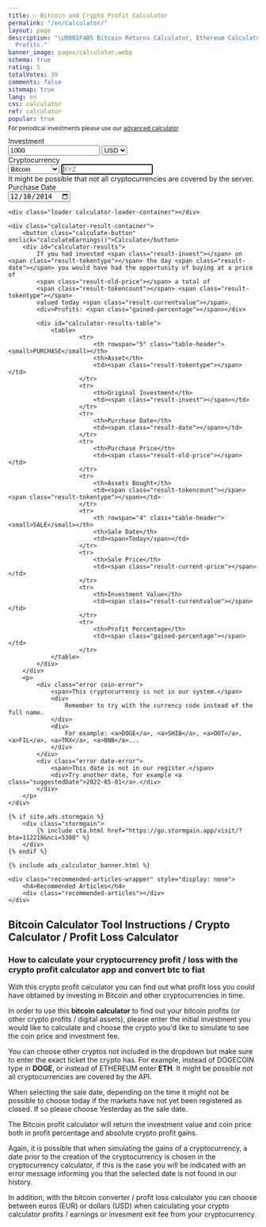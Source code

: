 ```yaml
---
title: ▷ Bitcoin and Crypto Profit Calculator
permalink: "/en/calculator/"
layout: page
description: "\U0001F4B5 Bitcoin Returns Calculator, Ethereum Calculator. Crypto Investment
  Profits."
banner_image: pages/calculator.webp
schema: true
rating: 5
totalVotes: 39
comments: false
sitemap: true
lang: en
css: calculator
ref: calculator
popular: true
---
```


<div style="margin-bottom: 10px">
    <div style="margin-top:-25px">
        <small>For periodical investments please use our <a href="/investment">advanced calculator</a>.</small>
    </div>
</div>
<div class="calculator-block">
    <div class="calculator-form-row">
        <div class="calculator-col-start">
            <label for="invest-quantity">Investment</label>
        </div>
        <div class="calculator-col-end">
            <input id="invest-quantity" type="number" value="1000" class="data-hj-allow">
            <select id="invest-fiat">
                <option>USD</option>
                <option>EUR</option>
            </select>
        </div>
    </div>
    <div class="calculator-form-row">
        <div class="calculator-col-start">
            <label for="invest-currency">Cryptocurrency</label>
        </div>
        <div class="calculator-col-end">
			<select id="invest-currency" onchange="updateInputMinDate()">
				<option value="BTC"  min="2010-07-18">Bitcoin</option>
				<option value="ETH"  min="2015-08-08">Ethereum</option>
				<option value="LTC"  min="2013-09-15">Litecoin</option>
                <option value="MIOTA"  min="2017-06-14">IOTA</option>
				<option value="XMR"  min="2015-01-27">Monero</option>
				<option value="ADA" min="2017-10-02">Cardano</option>
				<option value="XRP"  min="2015-01-30">Ripple</option>
				<option class="editable">Other asset...</option>
			</select>
            <input width="150" class="calculator-othercoins data-hj-allow" autofocus placeholder="XYZ" />
        </div>
    </div>
    <div class="calculator-othercoins"><span>It might be possible that not all cryptocurrencies are covered by the server.</span></div>
    <div class="calculator-form-row">
        <div class="calculator-col-start">
            <label for="invest-date">Purchase Date</label>
        </div>
        <div class="calculator-col-end">
            <input id="invest-date" type="date" value="2014-12-10" min="2010-07-18" class="data-hj-allow">
        </div>
    </div>

    <div class="loader calculator-loader-container"></div>
    
    <div class="calculator-result-container">
        <button class="calculate-button" onclick="calculateEarnings()">Calculate</button>
        <div id="calculator-results">
            If you had invested <span class="result-invest"></span> on <span class="result-tokentype"></span> the day <span class="result-date"></span> you would have had the opportunity of buying at a price of 
            <span class="result-old-price"></span> a total of
            <span class="result-tokencount"></span> <span class="result-tokentype"></span>
            valued today <span class="result-currentvalue"></span>.
            <div>Profits: <span class="gained-percentage"></span></div>

            <div id="calculator-results-table">
                <table>
                        <tr>
                            <th rowspan="5" class="table-header"><small>PURCHASE</small></th>
                            <th>Asset</th>
                            <td><span class="result-tokentype"></span></td>
                        </tr>
                        <tr>
                            <th>Original Investment</th>
                            <td><span class="result-invest"></span></td>
                        </tr>
                        <tr>
                            <th>Purchase Date</th>
                            <td><span class="result-date"></span></td>
                        </tr>
                        <tr>
                            <th>Purchase Price</th>
                            <td><span class="result-old-price"></span></td>
                        </tr>
                        <tr>
                            <th>Assets Bought</th>
                            <td><span class="result-tokencount"></span> <span class="result-tokentype"></span></td>
                        </tr>
                        <tr>
                            <th rowspan="4" class="table-header"><small>SALE</small></th>
                            <th>Sale Date</th>
                            <td><span>Today</span></td>
                        </tr>
                        <tr>
                            <th>Sale Price</th>
                            <td><span class="result-current-price"></span></td>
                        </tr>
                        <tr>
                            <th>Investment Value</th>
                            <td><span class="result-currentvalue"></span></td>
                        </tr>
                        <tr>
                            <th>Profit Percentage</th>
                            <td><span class="gained-percentage"></span></td>
                        </tr>
                </table>
            </div>
        </div>
        <p>
            <div class="error coin-error">
                <span>This cryptocurrency is not in our system.</span>
                <div>
                    Remember to try with the currency code instead of the full name. 
                </div>
                <div>
                    For example: <a>DOGE</a>, <a>SHIB</a>, <a>DOT</a>, <a>FIL</a>, <a>TRX</a>, <a>BNB</a>...
                </div>
            </div>
            <div class="error date-error">
                <span>This date is not in our register.</span>
                <div>Try another date, for example <a class="suggestedDate">2022-05-01</a>.</div>
            </div>
        </p>
    </div>

    {% if site.ads.stormgain %}
        <div class="stormgain">
            {% include cta.html href="https://go.stormgain.app/visit/?bta=112218&nci=5380" %}
        </div>
    {% endif %}

    {% include ads_calculator_banner.html %}

    <div class="recommended-articles-wrapper" style="display: none">
        <h4>Recommended Articles</h4>
        <div class="recommended-articles"></div>
    </div>
    
</div>

<script defer src="{{ site.baseurl }}/js/calculator-common.js?{{site.time | date: '%s%N'}}"></script>
<script defer src="{{ site.baseurl }}/js/calculator.js?{{site.time | date: '%s%N'}}"></script>
<script defer src="{{ site.baseurl }}/js/recommendations.js?{{site.time | date: '%s%N'}}"></script>



## Bitcoin Calculator Tool Instructions / Crypto Calculator / Profit Loss Calculator

### How to calculate your cryptocurrency profit / loss with the crypto profit calculator app and convert btc to fiat

With this crypto profit calculator you can find out what profit loss you could have obtained by investing in Bitcoin and other cryptocurrencies in time. 

In order to use this **bitcoin calculator** to find out your bitcoin profits (or other crypto profits / digital assets), please enter the initial investment you would like to calculate and choose the crypto you'd like to simulate to see the coin price and investment fee.

You can choose other cryptos not included in the dropdown but make sure to enter the exact ticket the crypto has. For example, instead of DOGECOIN type in **DOGE**, or instead of ETHEREUM enter **ETH**. It might be possible not all cryptocurrencies are covered by the API.

When selecting the sale date, depending on the time it might not be possible to choose today if the markets have not yet been registered as closed. If so please choose Yesterday as the sale date.

The Bitcoin profit calculator will return the investment value and coin price both in profit percentage and absolute crypto profit gains.

Again, it is possible that when simulating the gains of a cryptocurrency, a date prior to the creation of the cryptocurrency is chosen in the cryptocurrency calculator, if this is the case you will be indicated with an error message informing you that the selected date is not found in our history.

In addition, with the bitcoin converter / profit loss calculator you can choose between euros (EUR) or dollars (USD) when calculating your crypto calculator profits / earnings or invesment exit fee from your cryptocurrency.